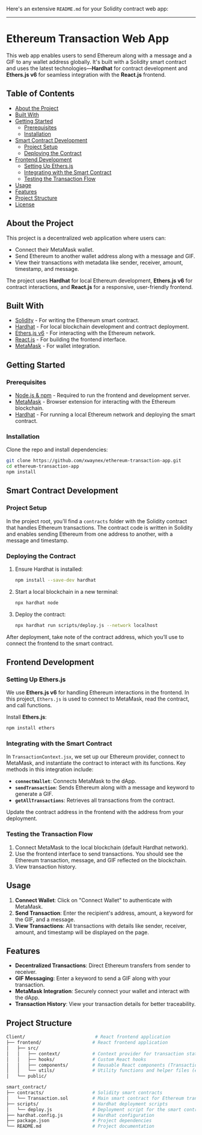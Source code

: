 Here's an extensive `README.md` for your Solidity contract web app:

---

# Ethereum Transaction Web App

This web app enables users to send Ethereum along with a message and a GIF to any wallet address globally. It's built with a Solidity smart contract and uses the latest technologies—**Hardhat** for contract development and **Ethers.js v6** for seamless integration with the **React.js** frontend.

## Table of Contents
- [About the Project](#about-the-project)
- [Built With](#built-with)
- [Getting Started](#getting-started)
  - [Prerequisites](#prerequisites)
  - [Installation](#installation)
- [Smart Contract Development](#smart-contract-development)
  - [Project Setup](#project-setup)
  - [Deploying the Contract](#deploying-the-contract)
- [Frontend Development](#frontend-development)
  - [Setting Up Ethers.js](#setting-up-ethersjs)
  - [Integrating with the Smart Contract](#integrating-with-the-smart-contract)
  - [Testing the Transaction Flow](#testing-the-transaction-flow)
- [Usage](#usage)
- [Features](#features)
- [Project Structure](#project-structure)
- [License](#license)
  
## About the Project
This project is a decentralized web application where users can:
- Connect their MetaMask wallet.
- Send Ethereum to another wallet address along with a message and GIF.
- View their transactions with metadata like sender, receiver, amount, timestamp, and message.

The project uses **Hardhat** for local Ethereum development, **Ethers.js v6** for contract interactions, and **React.js** for a responsive, user-friendly frontend.

## Built With
- [Solidity](https://docs.soliditylang.org/) - For writing the Ethereum smart contract.
- [Hardhat](https://hardhat.org/) - For local blockchain development and contract deployment.
- [Ethers.js v6](https://docs.ethers.io/v6/) - For interacting with the Ethereum network.
- [React.js](https://reactjs.org/) - For building the frontend interface.
- [MetaMask](https://metamask.io/) - For wallet integration.

## Getting Started

### Prerequisites
- [Node.js & npm](https://nodejs.org/) - Required to run the frontend and development server.
- [MetaMask](https://metamask.io/) - Browser extension for interacting with the Ethereum blockchain.
- [Hardhat](https://hardhat.org/) - For running a local Ethereum network and deploying the smart contract.

### Installation
Clone the repo and install dependencies:

```bash
git clone https://github.com/xwaynex/ethereum-transaction-app.git
cd ethereum-transaction-app
npm install
```

## Smart Contract Development

### Project Setup
In the project root, you'll find a `contracts` folder with the Solidity contract that handles Ethereum transactions. The contract code is written in Solidity and enables sending Ethereum from one address to another, with a message and timestamp.

### Deploying the Contract
1. Ensure Hardhat is installed:
   ```bash
   npm install --save-dev hardhat
   ```

2. Start a local blockchain in a new terminal:
   ```bash
   npx hardhat node
   ```

3. Deploy the contract:
   ```bash
   npx hardhat run scripts/deploy.js --network localhost
   ```

After deployment, take note of the contract address, which you’ll use to connect the frontend to the smart contract.

## Frontend Development

### Setting Up Ethers.js
We use **Ethers.js v6** for handling Ethereum interactions in the frontend. In this project, `Ethers.js` is used to connect to MetaMask, read the contract, and call functions.

Install **Ethers.js**:
```bash
npm install ethers
```

### Integrating with the Smart Contract
In `TransactionContext.jsx`, we set up our Ethereum provider, connect to MetaMask, and instantiate the contract to interact with its functions. Key methods in this integration include:
- **`connectWallet`**: Connects MetaMask to the dApp.
- **`sendTransaction`**: Sends Ethereum along with a message and keyword to generate a GIF.
- **`getAllTransactions`**: Retrieves all transactions from the contract.

Update the contract address in the frontend with the address from your deployment.

### Testing the Transaction Flow
1. Connect MetaMask to the local blockchain (default Hardhat network).
2. Use the frontend interface to send transactions. You should see the Ethereum transaction, message, and GIF reflected on the blockchain.
3. View transaction history.

## Usage
1. **Connect Wallet**: Click on "Connect Wallet" to authenticate with MetaMask.
2. **Send Transaction**: Enter the recipient's address, amount, a keyword for the GIF, and a message.
3. **View Transactions**: All transactions with details like sender, receiver, amount, and timestamp will be displayed on the page.

## Features
- **Decentralized Transactions**: Direct Ethereum transfers from sender to receiver.
- **GIF Messaging**: Enter a keyword to send a GIF along with your transaction.
- **MetaMask Integration**: Securely connect your wallet and interact with the dApp.
- **Transaction History**: View your transaction details for better traceability.

## Project Structure
```bash
Client/                          # React frontend application
├── frontend/                   # React frontend application
│   ├── src/
│   │   ├── context/            # Context provider for transaction state management
│   │   ├── hooks/              # Custom React hooks
│   │   ├── components/         # Reusable React components (TransactionCard, etc.)
│   │   └── utils/              # Utility functions and helper files (e.g., shortenAddress, dummyData)
│   └── public/

smart_contract/
├── contracts/                  # Solidity smart contracts
│   └── Transaction.sol         # Main smart contract for Ethereum transactions
├── scripts/                    # Hardhat deployment scripts
│   └── deploy.js               # Deployment script for the smart contract
├── hardhat.config.js           # Hardhat configuration
├── package.json                # Project dependencies
└── README.md                   # Project documentation
```